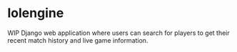 # lolengine
WIP Django web application where users can search for players to get their recent match history and live game information.
